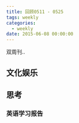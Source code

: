 ```yaml
---
title: 回顾0511 - 0525
tags: weekly
categories:
  - weekly
date: 2015-06-08 00:00:00
---
```


双周刊..

<!--more-->

## 文化娱乐



## 思考

### 英语学习报告

